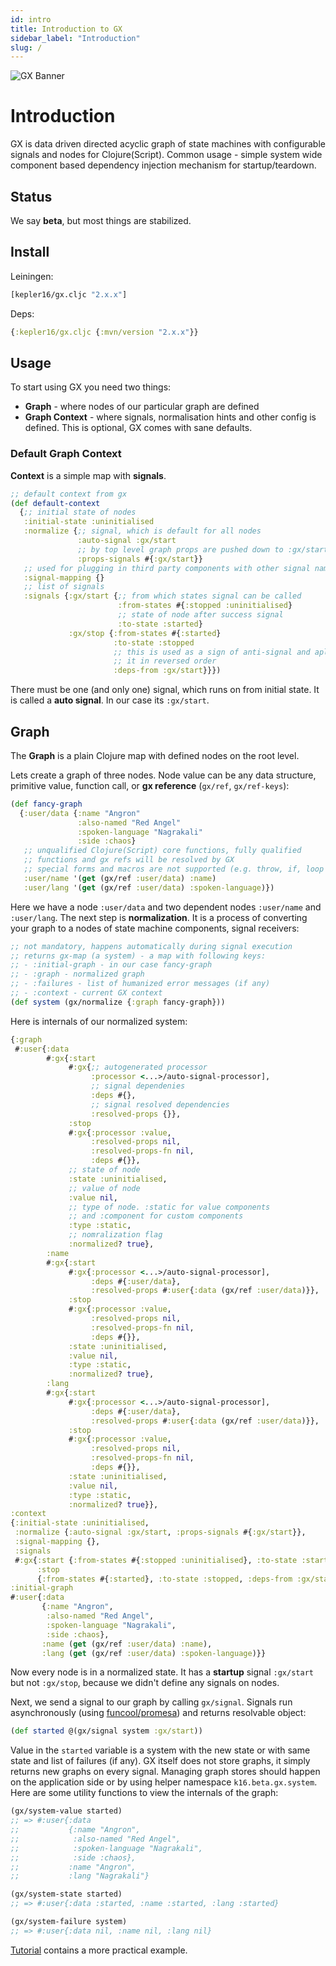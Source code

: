 ```yaml
---
id: intro
title: Introduction to GX
sidebar_label: "Introduction"
slug: /
---
```

![GX Banner](/img/banner.png)
# Introduction

GX is data driven directed acyclic graph of state machines with configurable signals and nodes for Clojure(Script). Common usage - simple system wide component based dependency injection mechanism for startup/teardown.

## Status

We say **beta**, but most things are stabilized.

## Install

Leiningen:
```clojure
[kepler16/gx.cljc "2.x.x"]
```

Deps:
```clojure
{:kepler16/gx.cljc {:mvn/version "2.x.x"}}
```
## Usage

To start using GX you need two things:
- **Graph** - where nodes of our particular graph are defined
- **Graph Context** - where signals, normalisation hints and other config is defined. This is optional, GX comes with sane defaults.

### Default Graph Context

**Context** is a simple map with **signals**.

```clojure
;; default context from gx
(def default-context
  {;; initial state of nodes
   :initial-state :uninitialised
   :normalize {;; signal, which is default for all nodes
               :auto-signal :gx/start
               ;; by top level graph props are pushed down to :gx/start
               :props-signals #{:gx/start}}
   ;; used for plugging in third party components with other signal names
   :signal-mapping {}
   ;; list of signals
   :signals {:gx/start {;; from which states signal can be called
                        :from-states #{:stopped :uninitialised}
                        ;; state of node after success signal
                        :to-state :started}
             :gx/stop {:from-states #{:started}
                       :to-state :stopped
                       ;; this is used as a sign of anti-signal and aplies
                       ;; it in reversed order
                       :deps-from :gx/start}}})
```

There must be one (and only one) signal, which runs on from initial state. It is called a **auto signal**. In our case its `:gx/start`.

## Graph

The **Graph** is a plain Clojure map with defined nodes on the root level.

Lets create a graph of three nodes. Node value can be any data structure, primitive value, function call, or **gx reference** (`gx/ref`, `gx/ref-keys`):

```clojure
(def fancy-graph
  {:user/data {:name "Angron"
               :also-named "Red Angel"
               :spoken-language "Nagrakali"
               :side :chaos}
   ;; unqualified Clojure(Script) core functions, fully qualified
   ;; functions and gx refs will be resolved by GX
   ;; special forms and macros are not supported (e.g. throw, if, loop etc)
   :user/name '(get (gx/ref :user/data) :name)
   :user/lang '(get (gx/ref :user/data) :spoken-language)})
```

 Here we have a node `:user/data` and two dependent nodes `:user/name` and `:user/lang`. The next step is **normalization**. It is a process of converting your graph to a nodes of state machine components, signal receivers:

 ```clojure
 ;; not mandatory, happens automatically during signal execution
 ;; returns gx-map (a system) - a map with following keys:
 ;; - :initial-graph - in our case fancy-graph
 ;; - :graph - normalized graph
 ;; - :failures - list of humanized error messages (if any)
 ;; - :context - current GX context
 (def system (gx/normalize {:graph fancy-graph}))
 ```

Here is internals of our normalized system:

 ```clojure
 {:graph
  #:user{:data
         #:gx{:start
              #:gx{;; autogenerated processor
                   :processor <...>/auto-signal-processor],
                   ;; signal dependenies
                   :deps #{},
                   ;; signal resolved dependencies
                   :resolved-props {}},
              :stop
              #:gx{:processor :value,
                   :resolved-props nil,
                   :resolved-props-fn nil,
                   :deps #{}},
              ;; state of node
              :state :uninitialised,
              ;; value of node
              :value nil,
              ;; type of node. :static for value components
              ;; and :component for custom components
              :type :static,
              ;; nomralization flag
              :normalized? true},
         :name
         #:gx{:start
              #:gx{:processor <...>/auto-signal-processor],
                   :deps #{:user/data},
                   :resolved-props #:user{:data (gx/ref :user/data)}},
              :stop
              #:gx{:processor :value,
                   :resolved-props nil,
                   :resolved-props-fn nil,
                   :deps #{}},
              :state :uninitialised,
              :value nil,
              :type :static,
              :normalized? true},
         :lang
         #:gx{:start
              #:gx{:processor <...>/auto-signal-processor],
                   :deps #{:user/data},
                   :resolved-props #:user{:data (gx/ref :user/data)}},
              :stop
              #:gx{:processor :value,
                   :resolved-props nil,
                   :resolved-props-fn nil,
                   :deps #{}},
              :state :uninitialised,
              :value nil,
              :type :static,
              :normalized? true}},
 :context
 {:initial-state :uninitialised,
  :normalize {:auto-signal :gx/start, :props-signals #{:gx/start}},
  :signal-mapping {},
  :signals
  #:gx{:start {:from-states #{:stopped :uninitialised}, :to-state :started},
       :stop
       {:from-states #{:started}, :to-state :stopped, :deps-from :gx/start}}},
 :initial-graph
 #:user{:data
        {:name "Angron",
         :also-named "Red Angel",
         :spoken-language "Nagrakali",
         :side :chaos},
        :name (get (gx/ref :user/data) :name),
        :lang (get (gx/ref :user/data) :spoken-language)}}
 ```

Now every node is in a normalized state. It has a **startup** signal `:gx/start` but not `:gx/stop`, because we didn't define any signals on nodes.

Next, we send a signal to our graph by calling `gx/signal`. Signals run asynchronously (using [funcool/promesa](https://github.com/funcool/promesa)) and returns resolvable object:

```clojure
(def started @(gx/signal system :gx/start))
```

Value in the `started` variable is a system with the new state or with same state and list of failures (if any). GX itself does not store graphs, it simply returns new graphs on every signal. Managing graph stores should happen on the application side or by using helper namespace `k16.beta.gx.system`.
Here are some utility functions to view the internals of the graph:

```clojure
(gx/system-value started)
;; => #:user{:data
;;           {:name "Angron",
;;            :also-named "Red Angel",
;;            :spoken-language "Nagrakali",
;;            :side :chaos},
;;           :name "Angron",
;;           :lang "Nagrakali"}

(gx/system-state started)
;; => #:user{:data :started, :name :started, :lang :started}

(gx/system-failure system)
;; => #:user{:data nil, :name nil, :lang nil}
```

[Tutorial](/example-app) contains a more practical example.

